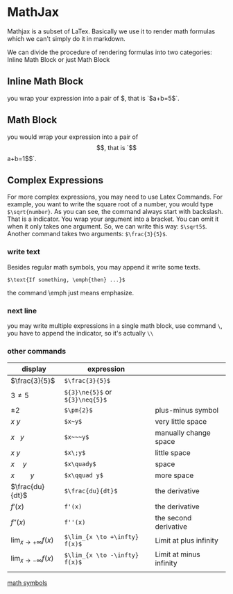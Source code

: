 # MathJax

Mathjax is a subset of LaTex. Basically we use it to render math formulas which we can't simply do it in markdown.

We can divide the procedure of rendering formulas into two categories: Inline Math Block or just Math Block



## Inline Math Block

you wrap your expression into a pair of $, that is `$a+b=5$`. 

## Math Block

you would wrap your expression into a pair of $$, that is `$$a+b=1$$`.



## Complex Expressions

For more complex expressions, you may need to use Latex Commands. For example, you want to write the square root of a number, you would type `$\sqrt{number}`. As you can see, the command always start with backslash. That is a indicator. You wrap your argument into a bracket. You can omit it when it only takes one argument. So, we can write this way: `$\sqrt5$`. Another command takes two arguments: `$\frac{3}{5}$`. 



### write text 

Besides regular math symbols, you may append it write some texts.   

`$\text{If something, \emph{then} ...}$`

the command \emph just means emphasize.



### next line

you may write multiple expressions in a single math block, use command `\`, you have to append the indicator, so it's actually `\\`



### other commands

| display                     | expression                      |                         |
| --------------------------- | ------------------------------- | ----------------------- |
| $\frac{3}{5}$               | `$\frac{3}{5}$`                 |                         |
| ${3}\neq{5}$                | `${3}\ne{5}$` or `${3}\neq{5}$` |                         |
| $\pm{2}$                    | `$\pm{2}$`                      | plus-minus symbol       |
| $x~y$                       | `$x~y$`                         | very little space       |
| $x~~~y$                     | `$x~~~y$`                       | manually change space   |
| $x\;y$                      | `$x\;y$`                        | little space            |
| $x \quad y$                 | `$x\quady$`                     | space                   |
| $x\qquad y$                 | `$x\qquad y$`                   | more space              |
| $\frac{du}{dt}$             | `$\frac{du}{dt}$`               | the derivative          |
| $f'(x)$                     | `f'(x)`                         | the derivative          |
| $f''(x)$                    | `f''(x)`                        | the second derivative   |
| $\lim_{x \to +\infty} f(x)$ | `$\lim_{x \to +\infty} f(x)$`   | Limit at plus infinity  |
| $\lim_{x \to -\infty} f(x)$ | `$\lim_{x \to -\infty} f(x)$`   | Limit at minus infinity |
|                             |                                 |                         |



[math symbols](https://www.math-linux.com/latex-26/faq/latex-faq/article/latex-derivatives-limits-sums-products-and-integrals)

